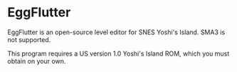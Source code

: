 # EggFlutter

EggFlutter is an open-source level editor for SNES Yoshi's Island. SMA3 is not supported.

This program requires a US version 1.0 Yoshi's Island ROM, which you must obtain on your own.
